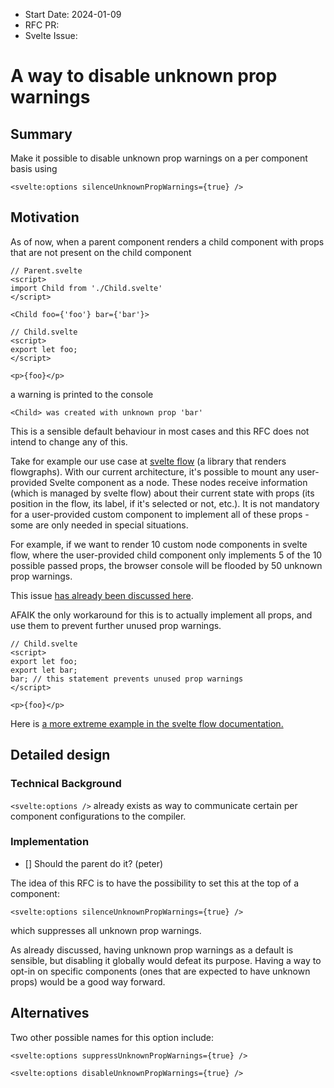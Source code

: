 - Start Date: 2024-01-09
- RFC PR:
- Svelte Issue:

# A way to disable unknown prop warnings

## Summary

Make it possible to disable unknown prop warnings on a per component basis using

```svelte
<svelte:options silenceUnknownPropWarnings={true} />
```

## Motivation

As of now, when a parent component renders a child component with props that are not present on the child component

```svelte
// Parent.svelte
<script>
import Child from './Child.svelte'
</script>

<Child foo={'foo'} bar={'bar'}>
```

```svelte
// Child.svelte
<script>
export let foo;
</script>

<p>{foo}</p>
```

a warning is printed to the console

```console
<Child> was created with unknown prop 'bar'
```

This is a sensible default behaviour in most cases and this RFC does not intend to change any of this.

Take for example our use case at [svelte flow](https://svelteflow.dev/) (a library that renders flowgraphs). With our current architecture, it's possible to mount any user-provided Svelte component as a node. These nodes receive information (which is managed by svelte flow) about their current state with props (its position in the flow, its label, if it's selected or not, etc.). It is not mandatory for a user-provided custom component to implement all of these props - some are only needed in special situations.

For example, if we want to render 10 custom node components in svelte flow, where the user-provided child component only implements 5 of the 10 possible passed props, the browser console will be flooded by 50 unknown prop warnings.

This issue [has already been discussed here](https://github.com/sveltejs/svelte/issues/5892#issuecomment-762660755).

AFAIK the only workaround for this is to actually implement all props, and use them to prevent further unused prop warnings.

```svelte
// Child.svelte
<script>
export let foo;
export let bar;
bar; // this statement prevents unused prop warnings
</script>

<p>{foo}</p>
```

Here is [a more extreme example in the svelte flow documentation.](https://svelteflow.dev/learn/guides/custom-nodes#suppress-unknown-prop-warnings)

## Detailed design

### Technical Background

`<svelte:options />` already exists as way to communicate certain per component configurations to the compiler.

### Implementation

- [] Should the parent do it? (peter)

The idea of this RFC is to have the possibility to set this at the top of a component:

```svelte
<svelte:options silenceUnknownPropWarnings={true} />
```

which suppresses all unknown prop warnings.

As already discussed, having unknown prop warnings as a default is sensible, but disabling it globally would defeat its purpose. Having a way to opt-in on specific components (ones that are expected to have unknown props) would be a good way forward.

## Alternatives

Two other possible names for this option include:

```svelte
<svelte:options suppressUnknownPropWarnings={true} />
```

```svelte
<svelte:options disableUnknownPropWarnings={true} />
```

